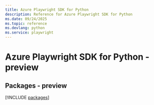 ```yaml
---
title: Azure Playwright SDK for Python
description: Reference for Azure Playwright SDK for Python
ms.date: 09/24/2025
ms.topic: reference
ms.devlang: python
ms.service: playwright
---
```

# Azure Playwright SDK for Python - preview
## Packages - preview
[!INCLUDE [packages](playwright-index.md)]